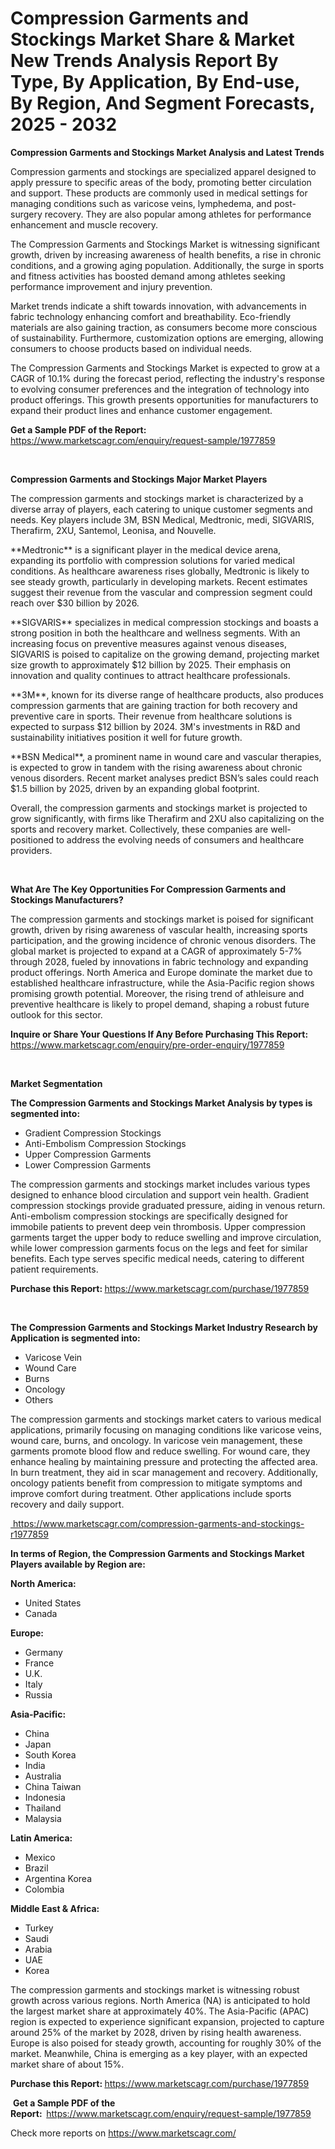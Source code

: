 <p><h1>Compression Garments and Stockings Market Share & Market New Trends Analysis Report By Type, By Application, By End-use, By Region, And Segment Forecasts, 2025 - 2032</h1></p><p><strong>Compression Garments and Stockings Market Analysis and Latest Trends</strong></p>
<p><p>Compression garments and stockings are specialized apparel designed to apply pressure to specific areas of the body, promoting better circulation and support. These products are commonly used in medical settings for managing conditions such as varicose veins, lymphedema, and post-surgery recovery. They are also popular among athletes for performance enhancement and muscle recovery.</p><p>The Compression Garments and Stockings Market is witnessing significant growth, driven by increasing awareness of health benefits, a rise in chronic conditions, and a growing aging population. Additionally, the surge in sports and fitness activities has boosted demand among athletes seeking performance improvement and injury prevention.</p><p>Market trends indicate a shift towards innovation, with advancements in fabric technology enhancing comfort and breathability. Eco-friendly materials are also gaining traction, as consumers become more conscious of sustainability. Furthermore, customization options are emerging, allowing consumers to choose products based on individual needs. </p><p>The Compression Garments and Stockings Market is expected to grow at a CAGR of 10.1% during the forecast period, reflecting the industry's response to evolving consumer preferences and the integration of technology into product offerings. This growth presents opportunities for manufacturers to expand their product lines and enhance customer engagement.</p></p>
<p><strong>Get a Sample PDF of the Report:&nbsp;</strong> <a href="https://www.marketscagr.com/enquiry/request-sample/1977859?utm_campaign=2235&utm_medium=2&utm_source=Github&utm_content=ia&utm_term=08022025&utm_id=compression-garments-and-stockings">https://www.marketscagr.com/enquiry/request-sample/1977859</a></p>
<p>&nbsp;</p>
<p><strong>Compression Garments and Stockings Major Market Players</strong></p>
<p><p>The compression garments and stockings market is characterized by a diverse array of players, each catering to unique customer segments and needs. Key players include 3M, BSN Medical, Medtronic, medi, SIGVARIS, Therafirm, 2XU, Santemol, Leonisa, and Nouvelle.</p><p>**Medtronic** is a significant player in the medical device arena, expanding its portfolio with compression solutions for varied medical conditions. As healthcare awareness rises globally, Medtronic is likely to see steady growth, particularly in developing markets. Recent estimates suggest their revenue from the vascular and compression segment could reach over $30 billion by 2026.</p><p>**SIGVARIS** specializes in medical compression stockings and boasts a strong position in both the healthcare and wellness segments. With an increasing focus on preventive measures against venous diseases, SIGVARIS is poised to capitalize on the growing demand, projecting market size growth to approximately $12 billion by 2025. Their emphasis on innovation and quality continues to attract healthcare professionals.</p><p>**3M**, known for its diverse range of healthcare products, also produces compression garments that are gaining traction for both recovery and preventive care in sports. Their revenue from healthcare solutions is expected to surpass $12 billion by 2024. 3M's investments in R&D and sustainability initiatives position it well for future growth.</p><p>**BSN Medical**, a prominent name in wound care and vascular therapies, is expected to grow in tandem with the rising awareness about chronic venous disorders. Recent market analyses predict BSN’s sales could reach $1.5 billion by 2025, driven by an expanding global footprint.</p><p>Overall, the compression garments and stockings market is projected to grow significantly, with firms like Therafirm and 2XU also capitalizing on the sports and recovery market. Collectively, these companies are well-positioned to address the evolving needs of consumers and healthcare providers.</p></p>
<p>&nbsp;</p>
<p><strong>What Are The Key Opportunities For Compression Garments and Stockings Manufacturers?</strong></p>
<p><p>The compression garments and stockings market is poised for significant growth, driven by rising awareness of vascular health, increasing sports participation, and the growing incidence of chronic venous disorders. The global market is projected to expand at a CAGR of approximately 5-7% through 2028, fueled by innovations in fabric technology and expanding product offerings. North America and Europe dominate the market due to established healthcare infrastructure, while the Asia-Pacific region shows promising growth potential. Moreover, the rising trend of athleisure and preventive healthcare is likely to propel demand, shaping a robust future outlook for this sector.</p></p>
<p><strong>Inquire or Share Your Questions If Any Before Purchasing This Report:</strong> <a href="https://www.marketscagr.com/enquiry/pre-order-enquiry/1977859?utm_campaign=2235&utm_medium=2&utm_source=Github&utm_content=ia&utm_term=08022025&utm_id=compression-garments-and-stockings">https://www.marketscagr.com/enquiry/pre-order-enquiry/1977859</a></p>
<p>&nbsp;</p>
<p><strong>Market Segmentation</strong></p>
<p><strong>The Compression Garments and Stockings Market Analysis by types is segmented into:</strong></p>
<p><ul><li>Gradient Compression Stockings</li><li>Anti-Embolism Compression Stockings</li><li>Upper Compression Garments</li><li>Lower Compression Garments</li></ul></p>
<p><p>The compression garments and stockings market includes various types designed to enhance blood circulation and support vein health. Gradient compression stockings provide graduated pressure, aiding in venous return. Anti-embolism compression stockings are specifically designed for immobile patients to prevent deep vein thrombosis. Upper compression garments target the upper body to reduce swelling and improve circulation, while lower compression garments focus on the legs and feet for similar benefits. Each type serves specific medical needs, catering to different patient requirements.</p></p>
<p><strong>Purchase this Report:&nbsp;</strong><a href="https://www.marketscagr.com/purchase/1977859?utm_campaign=2235&utm_medium=2&utm_source=Github&utm_content=ia&utm_term=08022025&utm_id=compression-garments-and-stockings">https://www.marketscagr.com/purchase/1977859</a></p>
<p>&nbsp;</p>
<p><strong>The Compression Garments and Stockings Market Industry Research by Application is segmented into:</strong></p>
<p><ul><li>Varicose Vein</li><li>Wound Care</li><li>Burns</li><li>Oncology</li><li>Others</li></ul></p>
<p><p>The compression garments and stockings market caters to various medical applications, primarily focusing on managing conditions like varicose veins, wound care, burns, and oncology. In varicose vein management, these garments promote blood flow and reduce swelling. For wound care, they enhance healing by maintaining pressure and protecting the affected area. In burn treatment, they aid in scar management and recovery. Additionally, oncology patients benefit from compression to mitigate symptoms and improve comfort during treatment. Other applications include sports recovery and daily support.</p></p>
<p><a href="https://www.marketscagr.com/compression-garments-and-stockings-r1977859?utm_campaign=2235&utm_medium=2&utm_source=Github&utm_content=ia&utm_term=08022025&utm_id=compression-garments-and-stockings">&nbsp;https://www.marketscagr.com/compression-garments-and-stockings-r1977859</a></p>
<p><strong>In terms of Region, the Compression Garments and Stockings Market Players available by Region are:</strong></p>
<p>
    <p> <strong> North America: </strong>
        <ul>
            <li>United States</li>
            <li>Canada</li>
        </ul>
        </p> 
    <p> <strong> Europe: </strong>
        <ul>
            <li>Germany</li>
            <li>France</li>
            <li>U.K.</li>
            <li>Italy</li>
            <li>Russia</li>
        </ul>
        </p> 
    <p> <strong> Asia-Pacific: </strong>
        <ul>
            <li>China</li>
            <li>Japan</li>
            <li>South Korea</li>
            <li>India</li>
            <li>Australia</li>
            <li>China Taiwan</li>
            <li>Indonesia</li>
            <li>Thailand</li>
            <li>Malaysia</li>
        </ul>
        </p> 
    <p> <strong> Latin America: </strong>
        <ul>
            <li>Mexico</li>
            <li>Brazil</li>
            <li>Argentina Korea</li>
            <li>Colombia</li>
        </ul>
        </p> 
    <p> <strong> Middle East & Africa: </strong>
        <ul>
            <li>Turkey</li>
            <li>Saudi</li>
            <li>Arabia</li>
            <li>UAE</li>
            <li>Korea</li>
        </ul>
    </p>
    </p>
<p><p>The compression garments and stockings market is witnessing robust growth across various regions. North America (NA) is anticipated to hold the largest market share at approximately 40%. The Asia-Pacific (APAC) region is expected to experience significant expansion, projected to capture around 25% of the market by 2028, driven by rising health awareness. Europe is also poised for steady growth, accounting for roughly 30% of the market. Meanwhile, China is emerging as a key player, with an expected market share of about 15%.</p></p>
<p><strong>Purchase this Report: </strong><a href="https://www.marketscagr.com/purchase/1977859?utm_campaign=2235&utm_medium=2&utm_source=Github&utm_content=ia&utm_term=08022025&utm_id=compression-garments-and-stockings">https://www.marketscagr.com/purchase/1977859</a></p>
<p>&nbsp;<strong>Get a Sample PDF of the Report:&nbsp;&nbsp;</strong><a href="https://www.marketscagr.com/enquiry/request-sample/1977859?utm_campaign=2235&utm_medium=2&utm_source=Github&utm_content=ia&utm_term=08022025&utm_id=compression-garments-and-stockings">https://www.marketscagr.com/enquiry/request-sample/1977859</a></p>
<p><strong></strong></p>
<p>Check more reports on <a href="https://www.marketscagr.com/?utm_campaign=2235&utm_medium=2&utm_source=Github&utm_content=ia&utm_term=08022025&utm_id=compression-garments-and-stockings">https://www.marketscagr.com/</a></p>